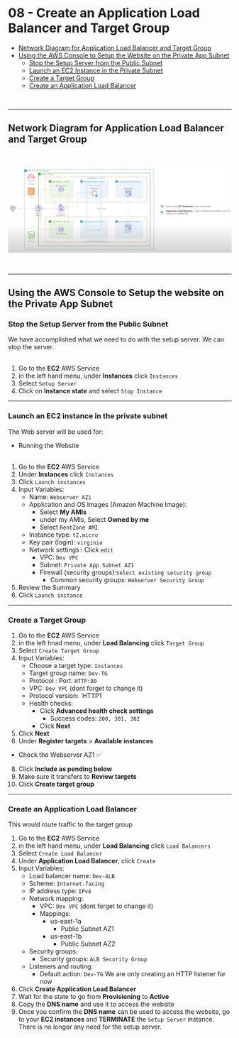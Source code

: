 # 08 - Create an Application Load Balancer and Target Group


<!-- no toc -->
  - [Network Diagram for Application Load Balancer and Target Group](#network-diagram-for-application-load-balancer-and-target-group)
  - [Using the AWS Console to Setup the Website on the Private App Subnet](#using-the-aws-console-to-setup-the-website-on-the-private-app-subnet)
    - [Stop the Setup Server from the Public Subnet](#stop-the-setup-server-from-the-public-subnet)
    - [Launch an EC2 Instance in the Private Subnet](#launch-an-ec2-instance-in-the-private-subnet)
    - [Create a Target Group](#create-a-target-group)
    - [Create an Application Load Balancer](#create-an-application-load-balancer)






<br>

---

## Network Diagram for Application Load Balancer and Target Group 
 <br>  

![Image Alt text](Network-Diagram.png)

<br>

---

## Using the AWS Console to Setup the website on the Private App Subnet

### Stop the Setup Server from the Public Subnet

We have accomplished what we need to do with the setup server. We can stop the server.
<br><br>


1. Go to the **EC2** AWS Service
2. in the left hand menu, under **Instances** click `Instances`
3. Select `Setup Server`
4. Click on **Instance state** and select `Stop Instance` 

---
### Launch an EC2 instance in the private subnet
The Web server will be used for: <br>
  - Running the Website <br><br>
1. Go to the **EC2** AWS Service
2. Under **Instances** click `Instances`
3. Click `Launch instances`
4. Input Variables:
    - Name: `Webserver AZ1`
    - Application and OS Images (Amazon Machine Image):
      - Select **My AMIs** 
      - under my AMIs, Select **Owned by me** 
      - Select `RentZone AMI`
    - Instance type: `t2.micro`
    - Key pair (login): `virginia`
    - Network settings : Click `edit`
        - VPC: `Dev VPC`
        - Subnet: `Private App Subnet AZ1`
        - Firewall (security groups):`Select existing security group`
            - Common security groups:  `Webserver Security Group`
5. Review the Summary 
6. Click `Launch instance`

---
### Create a Target Group
1. Go to the **EC2** AWS Service
2. in the left hnad menu, under **Load Balancing** click `Target Group`
3. Select `Create Target Group`
4. Input Variables:
    - Choose a target type: `Instances`
    - Target group name: `Dev-TG`
    - Protocol : Port: `HTTP:80`
    - VPC: `Dev VPC` (dont forget to change it)
    - Protocol version: `HTTP1
    - Health checks: 
      - Click **Advanced health check settings**
        - Success codes: `200, 301, 302`
      - Click **Next**
6. Click **Next**
7. Under **Register targets** > **Available instances**
  - Check the Webserver AZ1 ✅
8. Click **Include as pending below**
9. Make sure it transfers to **Review targets**
10. Click **Create target group**




---
### Create an Application Load Balancer
This would route traffic to the target group
1. Go to the **EC2** AWS Service
2. in the left hand menu, under **Load Balancing** click `Load Balancers`
3. Select `Create Load Balancer`
4. Under **Application Load Balancer**, click `Create`
5. Input Variables:
    - Load balancer name: `Dev-ALB`
    - Scheme: `Internet-facing`
    - IP address type: `IPv4`
    - Network mapping: 
      - VPC: `Dev VPC` (dont forget to change it)
      - Mappings: 
        - us-east-1a 
          - Public Subnet AZ1
        - us-east-1b 
          - Public Subnet AZ2
    - Security groups: 
      - Security groups: `ALB Security Group`
    - Listeners and routing:
      - Default action: `Dev-TG` 
      We are only creating an HTTP listener for now
6. Click **Create Application Load Balancer**
7. Wait for the state to go from **Provisioning** to **Active**
8. Copy the **DNS name** and use it to access the website
9. Once you confirm the **DNS name** can be used to access the website, go to your **EC2 instances** and **TERMINATE** the `Setup Server` instance. There is no longer any need for the setup server.



